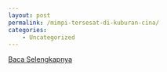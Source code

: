 ```yaml
---
layout: post
permalink: /mimpi-tersesat-di-kuburan-cina/
categories:
    - Uncategorized
---
```


[Baca Selengkapnya](/05)